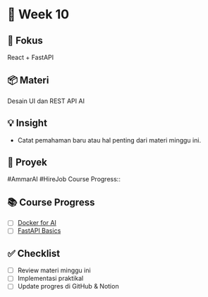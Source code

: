 # 📅 Week 10
## 🎯 Fokus
React + FastAPI
## 📦 Materi
Desain UI dan REST API AI
## 💡 Insight
- Catat pemahaman baru atau hal penting dari materi minggu ini.
## 🔧 Proyek
#AmmarAI  #HireJob
Course Progress::
## 📚 Course Progress

- [ ] [Docker for AI](https://www.youtube.com/watch?v=9zUHg7xjIqQ)
- [ ] [FastAPI Basics](https://www.youtube.com/watch?v=0sOvCWFmrtA)

## ✅ Checklist
- [ ] Review materi minggu ini
- [ ] Implementasi praktikal
- [ ] Update progres di GitHub & Notion